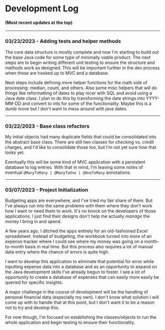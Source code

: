 # Development Log

#### (Most recent updates at the top)

---

### 03/23/2023 - Adding tests and helper methods

The core data structure is mostly complete and now I'm starting to build out the
base Java code for some type of minimally viable product. The next steps are to
begin writing different unit testing to ensure the structure and methods work as 
designed. This will be important further in the dev process when these are hooked up 
to MVC and a database.

Next steps include defining more helper functions for the math side of processing: median,
count, and others. Also some misc helpers that will do things like reformatting of dates
to play nicer with SQL and avoid using a Java date class. I plan to do this by transforming 
the date strings into YYYY-MM-DD and convert to ints for some of the functionality. Maybe
this is a dumb move but I don't want to mess around with java dates.

---

### 03/22/2023 - Base class refactors

My initial objects had many duplicate fields that 
could be consolidated into the abstract base class. 
There are still two classes for checking vs. credit charges,
and I'd like to consolidate those too, but I'm not yet sure 
how that looks yet.

Eventually this will be some kind of MVC application with
a persistent database to log entries. With that in mind, I'm
leaving some notes of eventual ``@ManyToMany | @ManyToOne | @OneToMany`` annotations.

---

### 03/07/2023 - Project Initialization

Budgeting apps are everywhere, and I've tried my fair share of them. But I've always run into the same problems
with them where they don't work how I want or need them to work. It's no knock on the developers of those applications,
I just find their designs don't help me actually *manage* the money I bring in and spend.

A few years ago, I ditched the apps entirely for an old-fashioned Excel spreadsheet. Instead of budgeting, the workbook
turned into more of an expense tracker where I could see where my money was going on a month-to-month basis in real time.
But this process also requires a lot of manual data entry where the chance of errors is quite high.

I want to develop this application to eliminate that potential for error while inputting expense data into a database
and as an opportunity to expand on the Java development skills I've already begun to foster. I see a lot of opportunity
to create a database of expenses that can easily more easily be queried for specific insights.

A major challenge in the course of development will be the handling of personal financial data (especially my own).
I don't know what solution I will come up with to handle that at this point, but I don't want it to be a reason not
to try and develop this. 

For now though, I'm focused on establishing the classes/objects to run the whole application and begin testing to
ensure their functionality. 
